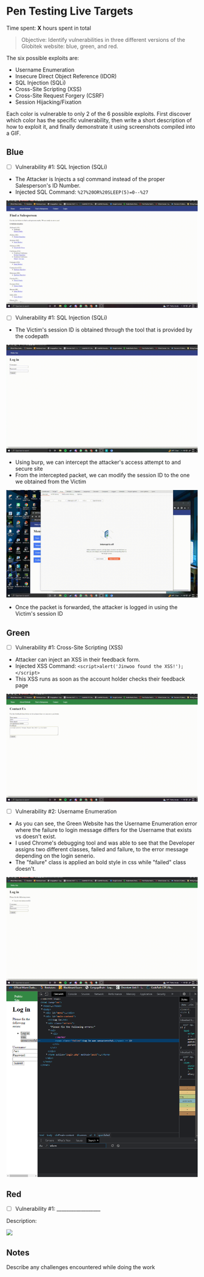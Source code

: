 # Pen Testing Live Targets

Time spent: **X** hours spent in total

> Objective: Identify vulnerabilities in three different versions of the Globitek website: blue, green, and red.

The six possible exploits are:

* Username Enumeration
* Insecure Direct Object Reference (IDOR)
* SQL Injection (SQLi)
* Cross-Site Scripting (XSS)
* Cross-Site Request Forgery (CSRF)
* Session Hijacking/Fixation

Each color is vulnerable to only 2 of the 6 possible exploits. First discover which color has the specific vulnerability, then write a short description of how to exploit it, and finally demonstrate it using screenshots compiled into a GIF.

## Blue

- [ ] Vulnerability #1: SQL Injection (SQLi)

* The Attacker is Injects a sql command instead of the proper Salesperson's ID Number.
* Injected SQL Command: ``%27%20OR%20SLEEP(5)=0--%27``

<img src="2022-11-02 23-56-43.gif">

- [ ] Vulnerability #1: SQL Injection (SQLi)

* The Victim's session ID is obtained through the tool that is provided by the codepath

<img src="2022-11-03 01-21-48_Trim.gif">

* Using burp, we can intercept the attacker's access attempt to and secure site
* From the intercepted packet, we can modify the session ID to the one we obtained from the Victim

<img src="2022-11-03 01-26-48.gif">

* Once the packet is forwarded, the attacker is logged in using the Victim's session ID

## Green

- [ ] Vulnerability #1: Cross-Site Scripting (XSS)

* Attacker can inject an XSS in their feedback form.
* Injected XSS Command:
``<script>alert('Jinwoo found the XSS!');</script>``
* This XSS runs as soon as the account holder checks their feedback page

<img src="2022-11-03 00-24-27.gif">

- [ ] Vulnerability #2: Username Enumeration

* As you can see, the Green Website has the Username Enumeration error where the failure to login message differs for the Username that exists vs doesn't exist.
* I used Chrome's debugging tool and was able to see that the Developer assigns two different classes, failed and failure, to the error message depending on the login senerio.
* The "failure" class is applied an bold style in css while "failed" class doesn't.

<img src="2022-11-03 00-02-51.gif">

<img src="Screenshot 2022-11-03 001251.png">

## Red

- [ ] Vulnerability #1: __________________

Description:

<img src="red-vuln1.gif">


## Notes

Describe any challenges encountered while doing the work
